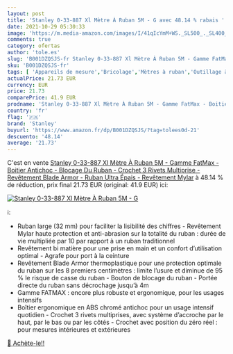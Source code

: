 ```yaml
---
layout: post
title: 'Stanley 0-33-887 Xl Mètre À Ruban 5M - G avec 48.14 % rabais '
date: 2021-10-29 05:30:33
image: 'https://m.media-amazon.com/images/I/41qIcYmM+WS._SL500_._SL400_.jpg'
comments: true
category: ofertas
author: 'tole.es'
slug: 'B001DZQSJS-fr Stanley 0-33-887 Xl Mètre À Ruban 5M - Gamme FatMax -...'
sku: 'B001DZQSJS-fr'
tags: [ 'Appareils de mesure','Bricolage','Mètres à ruban','Outillage à main et électroportatif','stanley', ]
actualPrice: 21.73 EUR
currency: EUR
price: 21.73
comparePrice: 41.9 EUR
prodname: 'Stanley 0-33-887 Xl Mètre À Ruban 5M - Gamme FatMax - Boitier Antichoc - Blocage Du Ruban - Crochet 3 Rivets Multiprise - Revêtement Blade Armor - Ruban Ultra Épais - Revêtement Mylar'
country: 'fr'
flag: '🇫🇷'
brand: 'Stanley'
buyurl: 'https://www.amazon.fr/dp/B001DZQSJS/?tag=tolees0d-21'
descuento: '48.14'
average: '21.73'
---
```


C'est en vente [Stanley 0-33-887 Xl Mètre À Ruban 5M - Gamme FatMax - Boitier Antichoc - Blocage Du Ruban - Crochet 3 Rivets Multiprise - Revêtement Blade Armor - Ruban Ultra Épais - Revêtement Mylar](https://www.amazon.fr/dp/B001DZQSJS/?tag=tolees0d-21)  à  48.14 % de réduction, prix final  21.73 EUR (original: 41.9 EUR) ici:

[![Stanley 0-33-887 Xl Mètre À Ruban 5M - G](https://m.media-amazon.com/images/I/41qIcYmM+WS._SL500_._SL400_.jpg)](https://www.amazon.fr/dp/B001DZQSJS/?tag=tolees0d-21)

ℹ️:

- Ruban large (32 mm) pour faciliter la lisibilité des chiffres - Revêtement Mylar haute protection et anti-abrasion sur la totalité du ruban : durée de vie multipliée par 10 par rapport à un ruban traditionnel
- Revêtement bi matière pour une prise en main et un confort d’utilisation optimal - Agrafe pour port à la ceinture
- Revêtement Blade Armor thermoplastique pour une protection optimale du ruban sur les 8 premiers centimètres : limite l’usure et diminue de 95 % le risque de casse du ruban - Bouton de blocage du ruban - Portée directe du ruban sans décrochage jusqu’à 4m
- Gamme FATMAX : encore plus robuste et ergonomique, pour les usages intensifs
- Boîtier ergonomique en ABS chromé antichoc pour un usage intensif quotidien - Crochet 3 rivets multiprises, avec système d’accroche par le haut, par le bas ou par les côtés - Crochet avec position du zéro réel : pour mesures intérieures et extérieures

[🛒 Achète-le!!](https://www.amazon.fr/dp/B001DZQSJS/?tag=tolees0d-21)
